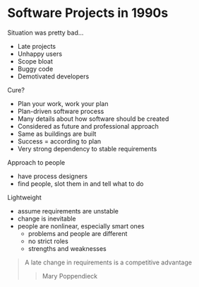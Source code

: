 # Software Projects in 1990s

Situation was pretty bad...
- Late projects
- Unhappy users
- Scope bloat
- Buggy code
- Demotivated developers

Cure?
- Plan your work, work your plan
- Plan-driven software process
- Many details about how software should be created
- Considered as future and professional approach
- Same as buildings are built
- Success = according to plan
- Very strong dependency to stable requirements

Approach to people
- have process designers
- find people, slot them in and tell what to do

Lightweight
- assume requirements are unstable
- change is inevitable
- people are nonlinear, especially smart ones
  - problems and people are different
  - no strict roles
  - strengths and weaknesses

> A late change in requirements is a competitive advantage
>> Mary Poppendieck